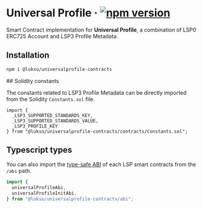 # Universal Profile &middot; [![npm version](https://img.shields.io/npm/v/@lukso/universalprofile-contracts.svg?style=flat)](https://www.npmjs.com/package/@lukso/universalprofile-contracts)

Smart Contract implementation for **Universal Profile**, a combination of LSP0 ERC725 Account and LSP3 Profile Metadata.

## Installation

```bash
npm i @lukso/universalprofile-contracts
```

## Solidity constants

The constants related to LSP3 Profile Metadata can be directly imported from the Solidity `Constants.sol` file.

<!-- prettier-ignore -->
```solidity
import {
  _LSP3_SUPPORTED_STANDARDS_KEY,
  _LSP3_SUPPORTED_STANDARDS_VALUE,
  _LSP3_PROFILE_KEY
} from "@lukso/universalprofile-contracts/contracts/Constants.sol";
```

## Typescript types

You can also import the [type-safe ABI](https://abitype.dev/) of each LSP smart contracts from the `/abi` path.

```ts
import {
  universalProfileAbi,
  universalProfileInitAbi,
} from "@lukso/universalprofile-contracts/abi";
```
